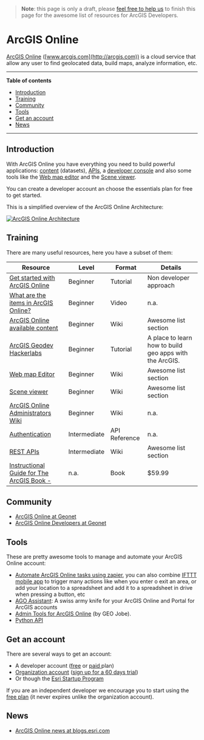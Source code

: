 > **Note**: this page is only a draft, please [feel free to help us](https://github.com/hhkaos/awesome-arcgis#contributions) to finish this page for the awesome list of resources for ArcGIS Developers.

# ArcGIS Online
[ArcGIS Online](http://www.esri.com/software/arcgis/arcgisonline)
([www.arcgis.com](http://arcgis.com)) is a cloud service that allow any user to
find geolocated data, build maps, analyze information, etc.

---

<!-- START doctoc generated TOC please keep comment here to allow auto update -->
<!-- DON'T EDIT THIS SECTION, INSTEAD RE-RUN doctoc TO UPDATE -->
**Table of contents**

- [Introduction](#introduction)
- [Training](#training)
- [Community](#community)
- [Tools](#tools)
- [Get an account](#get-an-account)
- [News](#news)

<!-- END doctoc generated TOC please keep comment here to allow auto update -->

---

## Introduction
With ArcGIS Online you have everything you need to build powerful applications: [content](content) (datasets), [APIs](rest-apis/ready-to-use-services), a [developer console](developer-console) and also some tools like the [Web map editor](web-map-editor) and the [Scene viewer](scene-viewer).

You can create a developer account an choose the essentials plan for free to get started.

This is a simplified overview of the ArcGIS Online Architecture:

[![ArcGIS Online Architecture](https://docs.google.com/drawings/d/1w7QLl1m2OKbJEDVax1nnuxIyyidHkKXuah7rxqlx3LM/pub?w=860&h=601)](https://docs.google.com/drawings/d/1w7QLl1m2OKbJEDVax1nnuxIyyidHkKXuah7rxqlx3LM/edit?usp=sharing)

## Training
There are many useful resources, here you have a subset of them:

|Resource|Level|Format|Details|
|---|---|---|---|
|[Get started with ArcGIS Online](http://learn.arcgis.com/en/projects/get-started-with-arcgis-online/)|Beginner|Tutorial|Non developer approach|
|[What are the items in ArcGIS Online?](http://odoe.net/blog/updated-arcgis-online-item-details-page/)|Beginner|Video|n.a.
|[ArcGIS Online available content](content)|Beginner|Wiki|Awesome list section
|[ArcGIS Geodev Hackerlabs](https://github.com/Esri/geodev-hackerlabs)|Beginner|Tutorial|A place to learn how to build geo apps with the ArcGIS.|
|[Web map Editor](../web-map-editor)|Beginner|Wiki|Awesome list section|
|[Scene viewer](../scene-viewer)|Beginner|Wiki|Awesome list section|
|[ArcGIS Online Administrators Wiki](https://github.com/Esri/ago-admin-wiki/wiki)|Beginner|Wiki|n.a.|
|[Authentication](https://developers.arcgis.com/authentication/)|Intermediate|API Reference|n.a.|
|[REST APIs](rest-apis)|Intermediate|Wiki|Awesome list section
|[Instructional Guide for The ArcGIS Book - ](http://esripress.esri.com/display/index.cfm?fuseaction=display&websiteID=303&moduleID=0)|n.a.|Book|$59.99|

## Community
* [ArcGIS Online at Geonet](https://geonet.esri.com/community/gis/web-gis/arcgisonline)
* [ArcGIS Online Developers at Geonet](https://geonet.esri.com/community/developers/web-developers/arcgis-online-developers)

## Tools
These are pretty awesome tools to manage and automate your ArcGIS Online account:
* [Automate ArcGIS Online tasks using zapier](https://zapier.com/zapbook/arcgis-online/),
you can also combine [IFTTT mobile app](https://ifttt.com/products) to trigger
many actions like when you enter o exit an area, or add your location to a spreadsheet
and add it to a spreadsheet in drive when pressing a button, etc
* [AGO Assistant](https://github.com/Esri/ago-assistant): A swiss army knife for your ArcGIS Online and Portal for ArcGIS accounts
* [Admin Tools for ArcGIS Online](https://marketplace.arcgis.com/listing.html?id=c34019b0623041608df4d06970a7a96a) (by GEO Jobe).
* [Python API](../../back-end/python)

## Get an account

There are several ways to get an account:
* A developer account ([free](https://developers.arcgis.com/sign-up/?origin=awesome-list) or [paid ](https://developers.arcgis.com/plans/) plan)
* [Organization account](http://www.esri.com/software/arcgis/arcgisonline/purchase) ([sign up for a 60 days trial](http://www.arcgis.com/features/free-trial.html?origin=awesome-list))
* Or though the [Esri Startup Program](https://developers.arcgis.com/startups/)

If you are an independent developer we encourage you to start using the
[free plan](https://developers.arcgis.com/sign-up/?origin=awesome-list) (it never expires unlike the organization account).

## News
* [ArcGIS Online news at blogs.esri.com](https://blogs.esri.com/esri/arcgis/category/arcgis-online/)
